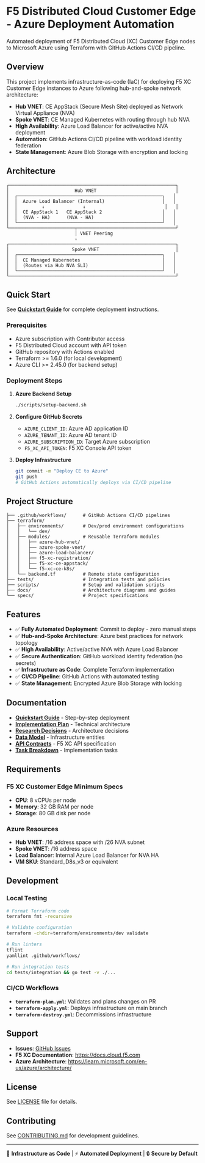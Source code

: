 # F5 Distributed Cloud Customer Edge - Azure Deployment Automation

Automated deployment of F5 Distributed Cloud (XC) Customer Edge nodes to Microsoft Azure using Terraform with GitHub Actions CI/CD pipeline.

## Overview

This project implements infrastructure-as-code (IaC) for deploying F5 XC Customer Edge instances to Azure following hub-and-spoke network architecture:

- **Hub VNET**: CE AppStack (Secure Mesh Site) deployed as Network Virtual Appliance (NVA)
- **Spoke VNET**: CE Managed Kubernetes with routing through hub NVA
- **High Availability**: Azure Load Balancer for active/active NVA deployment
- **Automation**: GitHub Actions CI/CD pipeline with workload identity federation
- **State Management**: Azure Blob Storage with encryption and locking

## Architecture

```
┌─────────────────────────────────────────────────────────────┐
│                        Hub VNET                             │
│  ┌─────────────────────────────────────────────────────┐   │
│  │  Azure Load Balancer (Internal)                     │   │
│  │         ↓              ↓                             │   │
│  │  CE AppStack 1   CE AppStack 2                      │   │
│  │  (NVA - HA)      (NVA - HA)                         │   │
│  └─────────────────────────────────────────────────────┘   │
└────────────────────────┬────────────────────────────────────┘
                         │ VNET Peering
                         ↓
┌─────────────────────────────────────────────────────────────┐
│                       Spoke VNET                            │
│  ┌─────────────────────────────────────────────────────┐   │
│  │  CE Managed Kubernetes                              │   │
│  │  (Routes via Hub NVA SLI)                           │   │
│  └─────────────────────────────────────────────────────┘   │
└─────────────────────────────────────────────────────────────┘
```

## Quick Start

See **[Quickstart Guide](specs/001-ce-cicd-automation/quickstart.md)** for complete deployment instructions.

### Prerequisites

- Azure subscription with Contributor access
- F5 Distributed Cloud account with API token
- GitHub repository with Actions enabled
- Terraform >= 1.6.0 (for local development)
- Azure CLI >= 2.45.0 (for backend setup)

### Deployment Steps

1. **Azure Backend Setup**
   ```bash
   ./scripts/setup-backend.sh
   ```

2. **Configure GitHub Secrets**
   - `AZURE_CLIENT_ID`: Azure AD application ID
   - `AZURE_TENANT_ID`: Azure AD tenant ID
   - `AZURE_SUBSCRIPTION_ID`: Target Azure subscription
   - `F5_XC_API_TOKEN`: F5 XC Console API token

3. **Deploy Infrastructure**
   ```bash
   git commit -m "Deploy CE to Azure"
   git push
   # GitHub Actions automatically deploys via CI/CD pipeline
   ```

## Project Structure

```
├── .github/workflows/      # GitHub Actions CI/CD pipelines
├── terraform/
│   ├── environments/       # Dev/prod environment configurations
│   │   └── dev/
│   ├── modules/            # Reusable Terraform modules
│   │   ├── azure-hub-vnet/
│   │   ├── azure-spoke-vnet/
│   │   ├── azure-load-balancer/
│   │   ├── f5-xc-registration/
│   │   ├── f5-xc-ce-appstack/
│   │   └── f5-xc-ce-k8s/
│   └── backend.tf          # Remote state configuration
├── tests/                  # Integration tests and policies
├── scripts/                # Setup and validation scripts
├── docs/                   # Architecture diagrams and guides
└── specs/                  # Project specifications
```

## Features

- ✅ **Fully Automated Deployment**: Commit to deploy - zero manual steps
- ✅ **Hub-and-Spoke Architecture**: Azure best practices for network topology
- ✅ **High Availability**: Active/active NVA with Azure Load Balancer
- ✅ **Secure Authentication**: GitHub workload identity federation (no secrets)
- ✅ **Infrastructure as Code**: Complete Terraform implementation
- ✅ **CI/CD Pipeline**: GitHub Actions with automated testing
- ✅ **State Management**: Encrypted Azure Blob Storage with locking

## Documentation

- **[Quickstart Guide](specs/001-ce-cicd-automation/quickstart.md)** - Step-by-step deployment
- **[Implementation Plan](specs/001-ce-cicd-automation/plan.md)** - Technical architecture
- **[Research Decisions](specs/001-ce-cicd-automation/research.md)** - Architecture decisions
- **[Data Model](specs/001-ce-cicd-automation/data-model.md)** - Infrastructure entities
- **[API Contracts](specs/001-ce-cicd-automation/contracts/f5-xc-api.yaml)** - F5 XC API specification
- **[Task Breakdown](specs/001-ce-cicd-automation/tasks.md)** - Implementation tasks

## Requirements

### F5 XC Customer Edge Minimum Specs
- **CPU**: 8 vCPUs per node
- **Memory**: 32 GB RAM per node
- **Storage**: 80 GB disk per node

### Azure Resources
- **Hub VNET**: /16 address space with /26 NVA subnet
- **Spoke VNET**: /16 address space
- **Load Balancer**: Internal Azure Load Balancer for NVA HA
- **VM SKU**: Standard_D8s_v3 or equivalent

## Development

### Local Testing

```bash
# Format Terraform code
terraform fmt -recursive

# Validate configuration
terraform -chdir=terraform/environments/dev validate

# Run linters
tflint
yamllint .github/workflows/

# Run integration tests
cd tests/integration && go test -v ./...
```

### CI/CD Workflows

- **`terraform-plan.yml`**: Validates and plans changes on PR
- **`terraform-apply.yml`**: Deploys infrastructure on main branch
- **`terraform-destroy.yml`**: Decommissions infrastructure

## Support

- **Issues**: [GitHub Issues](https://github.com/robinmordasiewicz/f5-xc-ce-terraform/issues)
- **F5 XC Documentation**: https://docs.cloud.f5.com
- **Azure Architecture**: https://learn.microsoft.com/en-us/azure/architecture/

## License

See [LICENSE](LICENSE) file for details.

## Contributing

See [CONTRIBUTING.md](CONTRIBUTING.md) for development guidelines.

---

🤖 **Infrastructure as Code** | ⚡ **Automated Deployment** | 🔒 **Secure by Default**
